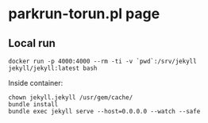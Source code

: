 # parkrun-torun.pl page

## Local run

```
docker run -p 4000:4000 --rm -ti -v `pwd`:/srv/jekyll jekyll/jekyll:latest bash
```

Inside container:

```
chown jekyll.jekyll /usr/gem/cache/
bundle install
bundle exec jekyll serve --host=0.0.0.0 --watch --safe
```
